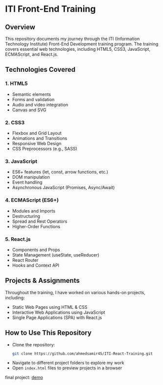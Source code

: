 # ITI Front-End Training

## Overview
This repository documents my journey through the ITI (Information Technology Institute) Front-End Development training program. The training covers essential web technologies, including HTML5, CSS3, JavaScript, ECMAScript, and React.js.

## Technologies Covered

### 1. HTML5
- Semantic elements
- Forms and validation
- Audio and video integration
- Canvas and SVG

### 2. CSS3
- Flexbox and Grid Layout
- Animations and Transitions
- Responsive Web Design
- CSS Preprocessors (e.g., SASS)

### 3. JavaScript
- ES6+ features (let, const, arrow functions, etc.)
- DOM manipulation
- Event handling
- Asynchronous JavaScript (Promises, Async/Await)

### 4. ECMAScript (ES6+)
- Modules and Imports
- Destructuring
- Spread and Rest Operators
- Higher-Order Functions

### 5. React.js
- Components and Props
- State Management (useState, useReducer)
- React Router
- Hooks and Context API

## Projects & Assignments
Throughout the training, I have worked on various hands-on projects, including:
- Static Web Pages using HTML & CSS
- Interactive Web Applications using JavaScript
- Single Page Applications (SPA) with React.js

## How to Use This Repository
- Clone the repository:  
  ```sh
  git clone https://github.com/ahmedsamir45/ITI-React-Training.git
  ```
- Navigate to different project folders to explore my work
- Open `index.html` files to preview projects in a browser

final project: [demo](https://github.com/ahmedsamir45/UR_Store)

